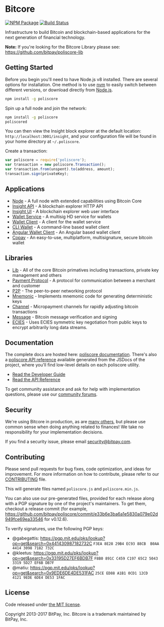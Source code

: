 Bitcore
=======

[![NPM Package](https://img.shields.io/npm/v/poliscore.svg?style=flat-square)](https://www.npmjs.org/package/poliscore)
[![Build Status](https://img.shields.io/travis/bitpay/poliscore.svg?branch=master&style=flat-square)](https://travis-ci.org/bitpay/poliscore)

Infrastructure to build Bitcoin and blockchain-based applications for the next generation of financial technology.

**Note:** If you're looking for the Bitcore Library please see: https://github.com/bitpay/poliscore-lib

## Getting Started

Before you begin you'll need to have Node.js v8 installed. There are several options for installation. One method is to use [nvm](https://github.com/creationix/nvm) to easily switch between different versions, or download directly from [Node.js](https://nodejs.org/).

```bash
npm install -g poliscore
```

Spin up a full node and join the network:

```bash
npm install -g poliscore
poliscored
```

You can then view the Insight block explorer at the default location: `http://localhost:3001/insight`, and your configuration file will be found in your home directory at `~/.poliscore`.

Create a transaction:
```js
var poliscore = require('poliscore');
var transaction = new poliscore.Transaction();
var transaction.from(unspent).to(address, amount);
transaction.sign(privateKey);
```

## Applications

- [Node](https://github.com/bitpay/poliscore-node) - A full node with extended capabilities using Bitcoin Core
- [Insight API](https://github.com/bitpay/insight-api) - A blockchain explorer HTTP API
- [Insight UI](https://github.com/bitpay/insight) - A blockchain explorer web user interface
- [Wallet Service](https://github.com/bitpay/poliscore-wallet-service) - A multisig HD service for wallets
- [Wallet Client](https://github.com/bitpay/poliscore-wallet-client) - A client for the wallet service
- [CLI Wallet](https://github.com/bitpay/poliscore-wallet) - A command-line based wallet client
- [Angular Wallet Client](https://github.com/bitpay/angular-poliscore-wallet-client) - An Angular based wallet client
- [Copay](https://github.com/bitpay/copay) - An easy-to-use, multiplatform, multisignature, secure bitcoin wallet

## Libraries

- [Lib](https://github.com/bitpay/poliscore-lib) - All of the core Bitcoin primatives including transactions, private key management and others
- [Payment Protocol](https://github.com/bitpay/poliscore-payment-protocol) - A protocol for communication between a merchant and customer
- [P2P](https://github.com/bitpay/poliscore-p2p) - The peer-to-peer networking protocol
- [Mnemonic](https://github.com/bitpay/poliscore-mnemonic) - Implements mnemonic code for generating deterministic keys
- [Channel](https://github.com/bitpay/poliscore-channel) - Micropayment channels for rapidly adjusting bitcoin transactions
- [Message](https://github.com/bitpay/poliscore-message) - Bitcoin message verification and signing
- [ECIES](https://github.com/bitpay/poliscore-ecies) - Uses ECIES symmetric key negotiation from public keys to encrypt arbitrarily long data streams.

## Documentation

The complete docs are hosted here: [poliscore documentation](http://poliscore.io/guide/). There's also a [poliscore API reference](http://poliscore.io/api/) available generated from the JSDocs of the project, where you'll find low-level details on each poliscore utility.

- [Read the Developer Guide](http://poliscore.io/guide/)
- [Read the API Reference](http://poliscore.io/api/)

To get community assistance and ask for help with implementation questions, please use our [community forums](http://bitpaylabs.com/c/poliscore).

## Security

We're using Bitcore in production, as are [many others](http://poliscore.io#projects), but please use common sense when doing anything related to finances! We take no responsibility for your implementation decisions.

If you find a security issue, please email security@bitpay.com.

## Contributing

Please send pull requests for bug fixes, code optimization, and ideas for improvement. For more information on how to contribute, please refer to our [CONTRIBUTING](https://github.com/bitpay/poliscore/blob/master/CONTRIBUTING.md) file.

This will generate files named `poliscore.js` and `poliscore.min.js`.

You can also use our pre-generated files, provided for each release along with a PGP signature by one of the project's maintainers. To get them, checkout a release commit (for example, https://github.com/bitpay/poliscore/commit/e33b6e3ba6a1e5830a079e02d949fce69ea33546 for v0.12.6).

To verify signatures, use the following PGP keys:
- @gabegattis: https://pgp.mit.edu/pks/lookup?op=get&search=0x441430987182732C `F3EA 8E28 29B4 EC93 88CB  B0AA 4414 3098 7182 732C`
- @kleetus: https://pgp.mit.edu/pks/lookup?op=get&search=0x33195D27EF6BDB7F `F8B0 891C C459 C197 65C2 5043 3319 5D27 EF6B DB7F`
- @matiu: https://pgp.mit.edu/pks/lookup?op=get&search=0x9EDE6DE4DE531FAC `25CE ED88 A1B1 0CD1 12CD  4121 9EDE 6DE4 DE53 1FAC`

## License

Code released under [the MIT license](https://github.com/bitpay/poliscore/blob/master/LICENSE).

Copyright 2013-2017 BitPay, Inc. Bitcore is a trademark maintained by BitPay, Inc.
